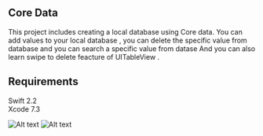 ## Core Data

This project includes creating a local database using Core data. You can add values to your local database ,
you can delete the specific value from database and you can search a specific value from datase 
And you can also learn swipe to delete feacture of UITableView .

## Requirements

Swift 2.2  
Xcode 7.3  




![Alt text](https://s26.postimg.org/glzzzyqd5/EP81.png "Screen shot 1")
![Alt text](https://s26.postimg.org/v6h2uslbt/EP82.png "Screen shot 2")
